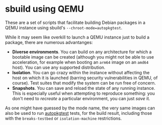 sbuild using QEMU
=================

These are a set of scripts that facilitate building Debian packages in a QEMU
instance using sbuild's `--chroot-mode=autopkgtest`.

While it may seem like overkill to launch a QEMU instance just to build a
package, there are numerous advantanges:

* **Diverse environments**. You can build on any architecture for which a
  bootable image can be created (although you might not be able to use
  acceleration, for example when booting an `arm64` image on an `amd64` host).
  You can use any supported distribution.
* **Isolation**. You can go crazy within the instance without affecting the
  host on which it is launched (barring security vulnerabilities in QEMU, of
  course). Test suites that modify the system can be run free of concern.
* **Snapshots**. You can save and reload the state of any running instance.
  This is especially useful when attempting to reproduce something: you don't
  need to _recreate_ a particular environment, you can just _save_ it.

As one might have guessed by the mode name, the very same images can also be
used to run [autopkgtest](https://salsa.debian.org/ci-team/autopkgtest) tests,
for the build result, including those with the `breaks-testbed` or
`isolation-machine` restrictions.
